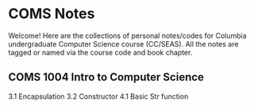 # COMS Notes
Welcome! Here are the collections of personal notes/codes for Columbia undergraduate Computer Science course (CC/SEAS).
All the notes are tagged or named via the course code and book chapter. 
## COMS 1004 Intro to Computer Science
3.1 Encapsulation 
3.2 Constructor 
4.1 Basic Str function
